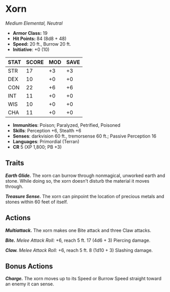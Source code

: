 # Xorn

*Medium Elemental, Neutral*

- **Armor Class:** 19
- **Hit Points:** 84 (8d8 + 48)
- **Speed:** 20 ft., Burrow 20 ft.
- **Initiative**: +0 (10)

|STAT|SCORE|MOD|SAVE|
| --- | --- | --- | ---- |
| STR | 17 | +3 | +3 |
| DEX | 10 | +0 | +0 |
| CON | 22 | +6 | +6 |
| INT | 11 | +0 | +0 |
| WIS | 10 | +0 | +0 |
| CHA | 11 | +0 | +0 |

- **Immunities**: Poison; Paralyzed, Petrified, Poisoned
- **Skills**: Perception +6, Stealth +6
- **Senses**: darkvision 60 ft., tremorsense 60 ft.; Passive Perception 16
- **Languages**: Primordial (Terran)
- **CR** 5 (XP 1,800; PB +3)

## Traits

***Earth Glide.*** The xorn can burrow through nonmagical, unworked earth and stone. While doing so, the xorn doesn't disturb the material it moves through.

***Treasure Sense.*** The xorn can pinpoint the location of precious metals and stones within 60 feet of itself.


## Actions

***Multiattack.*** The xorn makes one Bite attack and three Claw attacks.

***Bite.*** *Melee Attack Roll:* +6, reach 5 ft. 17 (4d6 + 3) Piercing damage.

***Claw.*** *Melee Attack Roll:* +6, reach 5 ft. 8 (1d10 + 3) Slashing damage.


## Bonus Actions

***Charge.*** The xorn moves up to its Speed or Burrow Speed straight toward an enemy it can sense.

